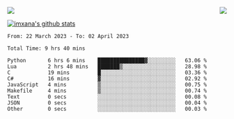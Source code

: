 <p>
  <a href="https://count.getloli.com/"><img src="https://count.getloli.com/get/@xana.readme?theme=moebooru-h"></a>
  <img src="https://weather-icon.journeyad.repl.co/@hangzhou?v=1" align="right">
</p>


<a href="https://github.com/imxana"><img align="center" src="https://github-readme-stats.vercel.app/api?username=imxana&show_icons=true&include_all_commits=true&hide_border=tru&custom_title=imxana%27s%20Github%20Stats" alt="imxana's github stats" /></a> 

<!--START_SECTION:waka-->

```text
From: 22 March 2023 - To: 02 April 2023

Total Time: 9 hrs 40 mins

Python       6 hrs 6 mins    ███████████████▓░░░░░░░░░   63.06 %
Lua          2 hrs 48 mins   ███████▒░░░░░░░░░░░░░░░░░   28.98 %
C            19 mins         █░░░░░░░░░░░░░░░░░░░░░░░░   03.36 %
C#           16 mins         ▓░░░░░░░░░░░░░░░░░░░░░░░░   02.92 %
JavaScript   4 mins          ▒░░░░░░░░░░░░░░░░░░░░░░░░   00.75 %
Makefile     4 mins          ▒░░░░░░░░░░░░░░░░░░░░░░░░   00.74 %
Text         0 secs          ░░░░░░░░░░░░░░░░░░░░░░░░░   00.08 %
JSON         0 secs          ░░░░░░░░░░░░░░░░░░░░░░░░░   00.04 %
Other        0 secs          ░░░░░░░░░░░░░░░░░░░░░░░░░   00.03 %
```

<!--END_SECTION:waka-->
